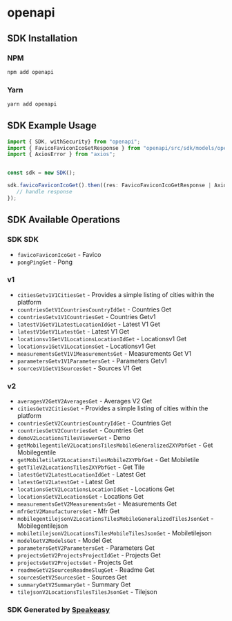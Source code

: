 # openapi

<!-- Start SDK Installation -->
## SDK Installation

### NPM

```bash
npm add openapi
```

### Yarn

```bash
yarn add openapi
```
<!-- End SDK Installation -->

## SDK Example Usage
<!-- Start SDK Example Usage -->
```typescript
import { SDK, withSecurity} from "openapi";
import { FavicoFaviconIcoGetResponse } from "openapi/src/sdk/models/operations";
import { AxiosError } from "axios";


const sdk = new SDK();

sdk.favicoFaviconIcoGet().then((res: FavicoFaviconIcoGetResponse | AxiosError) => {
   // handle response
});
```
<!-- End SDK Example Usage -->

<!-- Start SDK Available Operations -->
## SDK Available Operations

### SDK SDK

* `favicoFaviconIcoGet` - Favico
* `pongPingGet` - Pong

### v1

* `citiesGetv1V1CitiesGet` - Provides a simple listing of cities within the platform
* `countriesGetV1CountriesCountryIdGet` - Countries Get
* `countriesGetv1V1CountriesGet` - Countries Getv1
* `latestV1GetV1LatestLocationIdGet` - Latest V1 Get
* `latestV1GetV1LatestGet` - Latest V1 Get
* `locationsv1GetV1LocationsLocationIdGet` - Locationsv1 Get
* `locationsv1GetV1LocationsGet` - Locationsv1 Get
* `measurementsGetV1V1MeasurementsGet` - Measurements Get V1
* `parametersGetv1V1ParametersGet` - Parameters Getv1
* `sourcesV1GetV1SourcesGet` - Sources V1 Get

### v2

* `averagesV2GetV2AveragesGet` - Averages V2 Get
* `citiesGetV2CitiesGet` - Provides a simple listing of cities within the platform
* `countriesGetV2CountriesCountryIdGet` - Countries Get
* `countriesGetV2CountriesGet` - Countries Get
* `demoV2LocationsTilesViewerGet` - Demo
* `getMobilegentileV2LocationsTilesMobileGeneralizedZXYPbfGet` - Get Mobilegentile
* `getMobiletileV2LocationsTilesMobileZXYPbfGet` - Get Mobiletile
* `getTileV2LocationsTilesZXYPbfGet` - Get Tile
* `latestGetV2LatestLocationIdGet` - Latest Get
* `latestGetV2LatestGet` - Latest Get
* `locationsGetV2LocationsLocationIdGet` - Locations Get
* `locationsGetV2LocationsGet` - Locations Get
* `measurementsGetV2MeasurementsGet` - Measurements Get
* `mfrGetV2ManufacturersGet` - Mfr Get
* `mobilegentilejsonV2LocationsTilesMobileGeneralizedTilesJsonGet` - Mobilegentilejson
* `mobiletilejsonV2LocationsTilesMobileTilesJsonGet` - Mobiletilejson
* `modelGetV2ModelsGet` - Model Get
* `parametersGetV2ParametersGet` - Parameters Get
* `projectsGetV2ProjectsProjectIdGet` - Projects Get
* `projectsGetV2ProjectsGet` - Projects Get
* `readmeGetV2SourcesReadmeSlugGet` - Readme Get
* `sourcesGetV2SourcesGet` - Sources Get
* `summaryGetV2SummaryGet` - Summary Get
* `tilejsonV2LocationsTilesTilesJsonGet` - Tilejson

<!-- End SDK Available Operations -->

### SDK Generated by [Speakeasy](https://docs.speakeasyapi.dev/docs/using-speakeasy/client-sdks)
